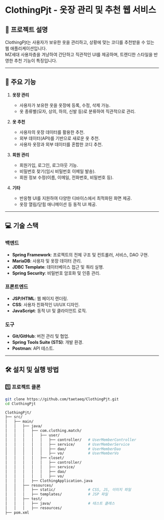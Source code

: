 # ClothingPjt - 옷장 관리 및 추천 웹 서비스

## 📖 프로젝트 설명
ClothingPjt는 사용자가 보유한 옷을 관리하고, 상황에 맞는 코디를 추천받을 수 있는 웹 애플리케이션입니다.  
MZ세대 사용자층을 겨냥하여 간단하고 직관적인 UI를 제공하며, 트렌디한 스타일을 반영한 추천 기능이 특징입니다.

---

## 🔑 주요 기능
1. **옷장 관리**  
   - 사용자가 보유한 옷을 옷장에 등록, 수정, 삭제 가능.  
   - 옷 종류별(모자, 상의, 하의, 신발 등)로 분류하여 직관적으로 관리.  

2. **옷 추천**  
   - 사용자의 옷장 데이터를 활용한 추천.  
   - 외부 데이터(API)를 기반으로 새로운 옷 추천.  
   - 사용자 옷장과 외부 데이터를 혼합한 코디 추천.  

3. **회원 관리**  
   - 회원가입, 로그인, 로그아웃 기능.  
   - 비밀번호 찾기(임시 비밀번호 이메일 발송).  
   - 회원 정보 수정(이름, 이메일, 전화번호, 비밀번호 등).  

4. **기타**
   - 반응형 UI를 지원하여 다양한 디바이스에서 최적화된 화면 제공.
   - 옷장 열림/닫힘 애니메이션 등 동적 UI 제공.

---

## 💻 기술 스택
### **백엔드**
- **Spring Framework**: 프로젝트의 전체 구조 및 컨트롤러, 서비스, DAO 구현.
- **MariaDB**: 사용자 및 옷장 데이터 관리.
- **JDBC Template**: 데이터베이스 접근 및 쿼리 실행.
- **Spring Security**: 비밀번호 암호화 및 인증 관리.

### **프론트엔드**
- **JSP/HTML**: 웹 페이지 렌더링.
- **CSS**: 사용자 친화적인 UI/UX 디자인.
- **JavaScript**: 동적 UI 및 클라이언트 로직.

### **도구**
- **Git/GitHub**: 버전 관리 및 협업.
- **Spring Tools Suite (STS)**: 개발 환경.
- **Postman**: API 테스트.

---

## 🛠 설치 및 실행 방법
### 1️⃣ 프로젝트 클론
```bash
git clone https://github.com/taetaeq/ClothingPjt.git
cd ClothingPjt

ClothingPjt/
├── src/
│   ├── main/
│   │   ├── java/
│   │   │   ├── com.clothing.match/
│   │   │   │   ├── user/
│   │   │   │   │   ├── controller/   # UserMemberController
│   │   │   │   │   ├── service/      # UserMemberService
│   │   │   │   │   ├── dao/          # UserMemberDao
│   │   │   │   │   ├── vo/           # UserMemberVo
│   │   │   │   ├── closet/
│   │   │   │   │   ├── controller/
│   │   │   │   │   ├── service/
│   │   │   │   │   ├── dao/
│   │   │   │   │   ├── vo/
│   │   │   ├── ClothingApplication.java
│   │   ├── resources/
│   │   │   ├── static/               # CSS, JS, 이미지 파일
│   │   │   ├── templates/            # JSP 파일
│   │   ├── test/
│   │   │   ├── java/                 # 테스트 클래스
│   │   │   ├── resources/
├── pom.xml
